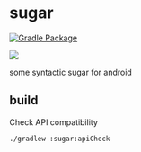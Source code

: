 # sugar

[![Gradle Package](https://github.com/foodiestudio/sugar/actions/workflows/gradle-publish.yml/badge.svg)](https://github.com/foodiestudio/sugar/actions/workflows/gradle-publish.yml)

[![](https://jitpack.io/v/foodiestudio/sugar.svg)](https://jitpack.io/#foodiestudio/sugar)

some syntactic sugar for android

## build

Check API compatibility

```shell
./gradlew :sugar:apiCheck
```